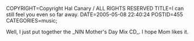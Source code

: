 COPYRIGHT=Copyright Hal Canary / ALL RIGHTS RESERVED
TITLE=I can still feel you even so far away.
DATE=2005-05-08 22:40:24
POSTID=455
CATEGORIES=music;

Well, I just put together the \_NIN Mother's Day Mix CD\_. I hope Mom likes it.
